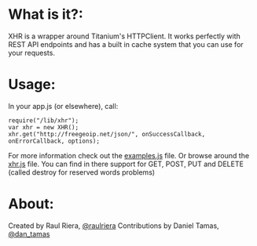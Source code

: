 # What is it?:
XHR is a wrapper around Titanium's HTTPClient. It works perfectly with REST API endpoints and has a built in cache system that you can use for your requests.

# Usage:
In your app.js (or elsewhere), call:

    require("/lib/xhr");
    var xhr = new XHR();
    xhr.get("http://freegeoip.net/json/", onSuccessCallback, onErrorCallback, options);

For more information check out the [examples.js](https://github.com/raulriera/XHR/blob/master/examples.js) file. Or browse around the [xhr.js](https://github.com/raulriera/XHR/blob/master/xhr.js) file. You can find in there support for GET, POST, PUT and DELETE (called destroy for reserved words problems)

# About:
Created by Raul Riera, [@raulriera](http://www.twitter.com/raulriera)
Contributions by Daniel Tamas, [@dan_tamas](http://www.twitter.com/dan_tamas)